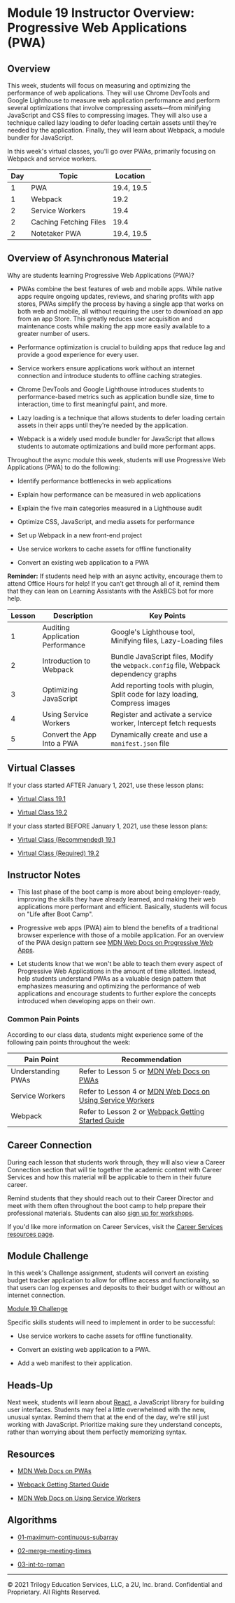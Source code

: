 # Module 19 Instructor Overview: Progressive Web Applications (PWA)

## Overview

This week, students will focus on measuring and optimizing the performance of web applications. They will use Chrome DevTools and Google Lighthouse to measure web application performance and perform several optimizations that involve compressing assets—from minifying JavaScript and CSS files to compressing images. They will also use a technique called lazy loading to defer loading certain assets until they're needed by the application. Finally, they will learn about Webpack, a module bundler for JavaScript.

In this week's virtual classes, you'll go over PWAs, primarily focusing on Webpack and service workers.


| Day  | Topic                  | Location   |
| ---  | ---                    | ---        |
| 1    | PWA                    | 19.4, 19.5 |
| 1    | Webpack                | 19.2       |
| 2    | Service Workers        | 19.4       |
| 2    | Caching Fetching Files | 19.4       |
| 2    | Notetaker PWA          | 19.4, 19.5 |

## Overview of Asynchronous Material 

Why are students learning Progressive Web Applications (PWA)?

* PWAs combine the best features of web and mobile apps. While native apps require ongoing updates, reviews, and sharing profits with app stores, PWAs simplify the process by having a single app that works on both web and mobile, all without requiring the user to download an app from an app Store. This greatly reduces user acquisition and maintenance costs while making the app more easily available to a greater number of users.

* Performance optimization is crucial to building apps that reduce lag and provide a good experience for every user.

* Service workers ensure applications work without an internet connection and introduce students to offline caching strategies.

* Chrome DevTools and Google Lighthouse introduces students to performance-based metrics such as application bundle size, time to interaction, time to first meaningful paint, and more.

* Lazy loading is a technique that allows students to defer loading certain assets in their apps until they're needed by the application.

* Webpack is a widely used module bundler for JavaScript that allows students to automate optimizations and build more performant apps.

Throughout the async module this week, students will use Progressive Web Applications (PWA) to do the following:

* Identify performance bottlenecks in web applications

* Explain how performance can be measured in web applications

* Explain the five main categories measured in a Lighthouse audit

* Optimize CSS, JavaScript, and media assets for performance

* Set up Webpack in a new front-end project

* Use service workers to cache assets for offline functionality

* Convert an existing web application to a PWA

**Reminder:** If students need help with an async activity, encourage them to attend Office Hours for help! If you can’t get through all of it, remind them that they can lean on Learning Assistants with the AskBCS bot for more help.

| Lesson           | Description                        | Key Points                                                                        |
| ---              | ---                                | ---                                                                               |
| 1                | Auditing Application Performance   | Google's Lighthouse tool, Minifying files, Lazy-Loading files                     |
| 2                | Introduction to Webpack            | Bundle JavaScript files, Modify the `webpack.config` file, Webpack dependency graphs  |
| 3                | Optimizing JavaScript              | Add reporting tools with plugin, Split code for lazy loading, Compress images     |
| 4                | Using Service Workers              | Register and activate a service worker, Intercept fetch requests                  | 
| 5                | Convert the App Into a PWA         | Dynamically create and use a `manifest.json` file                                   |

## Virtual Classes

If your class started AFTER January 1, 2021, use these lesson plans:

* [Virtual Class 19.1](./19.1-REQUIRED.md)

* [Virtual Class 19.2](./19.2-REQUIRED.md)

If your class started BEFORE January 1, 2021, use these lesson plans:

* [Virtual Class (Recommended) 19.1](./19.1-RECOMMENDED.md)

* [Virtual Class (Required) 19.2](./19.2-REQUIRED.md)

## Instructor Notes

* This last phase of the boot camp is more about being employer-ready, improving the skills they have already learned, and making their web applications more performant and efficient. Basically, students will focus on "Life after Boot Camp". 

* Progressive web apps (PWA) aim to blend the benefits of a traditional browser experience with those of a mobile application. For an overview of the PWA design pattern see [MDN Web Docs on Progressive Web Apps](https://developer.mozilla.org/en-US/docs/Web/Progressive_web_apps).

* Let students know that we won't be able to teach them every aspect of Progressive Web Applications in the amount of time allotted. Instead, help students understand PWAs as a valuable design pattern that emphasizes measuring and optimizing the performance of web applications and encourage students to further explore the concepts introduced when developing apps on their own.

### Common Pain Points

According to our class data, students might experience some of the following pain points throughout the week:

| Pain Point                          | Recommendation       |
| ---                                 | ---                  |
| Understanding PWAs                  | Refer to Lesson 5 or [MDN Web Docs on PWAs](https://developer.mozilla.org/en-US/docs/Web/Progressive_web_apps)                 |
| Service Workers                     | Refer to Lesson 4 or [MDN Web Docs on Using Service Workers](https://developer.mozilla.org/en-US/docs/Web/API/Service_Worker_API/Using_Service_Workers) |
| Webpack | Refer to Lesson 2 or [Webpack Getting Started Guide](https://webpack.js.org/guides/getting-started/) |

## Career Connection

During each lesson that students work through, they will also view a Career Connection section that will tie together the academic content with Career Services and how this material will be applicable to them in their future career.

Remind students that they should reach out to their Career Director and meet with them often throughout the boot camp to help prepare their professional materials. Students can also [sign up for workshops](https://careerservicesonlineevents.splashthat.com/).

If you'd like more information on Career Services, visit the [Career Services resources page](https://mycareerspot.org/).

## Module Challenge

In this week's Challenge assignment, students will convert an existing budget tracker application to allow for offline access and functionality, so that users can log expenses and deposits to their budget with or without an internet connection.

[Module 19 Challenge](../../01-Class-Content/19-PWA/02-Challenge)

Specific skills students will need to implement in order to be successful:

* Use service workers to cache assets for offline functionality.

* Convert an existing web application to a PWA.

* Add a web manifest to their application.

## Heads-Up

Next week, students will learn about [React](https://reactjs.org/), a JavaScript library for building user interfaces. Students may feel a little overwhelmed with the new, unusual syntax. Remind them that at the end of the day, we're still just working with JavaScript. Prioritize making sure they understand concepts, rather than worrying about them perfectly memorizing syntax.

## Resources

* [MDN Web Docs on PWAs](https://developer.mozilla.org/en-US/docs/Web/Progressive_web_apps)

* [Webpack Getting Started Guide](https://webpack.js.org/guides/getting-started/)

* [MDN Web Docs on Using Service Workers](https://developer.mozilla.org/en-US/docs/Web/API/Service_Worker_API/Using_Service_Workers)

## Algorithms

* [01-maximum-continuous-subarray](../../01-Class-Content/19-PWA/03-Algorithms/01-maximum-continuous-subarray)

* [02-merge-meeting-times](../../01-Class-Content/19-PWA/03-Algorithms/02-merge-meeting-times)

* [03-int-to-roman](../../01-Class-Content/19-PWA/03-Algorithms/03-int-to-roman)

---
© 2021 Trilogy Education Services, LLC, a 2U, Inc. brand.  Confidential and Proprietary.  All Rights Reserved.
